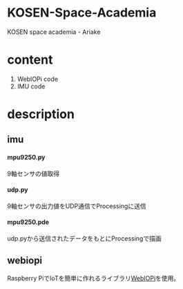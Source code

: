 # KOSEN-Space-Academia
KOSEN space academia - Ariake

# content
1. WebIOPi code
2. IMU code 

# description
## imu
#### mpu9250.py
9軸センサの値取得

#### udp.py
9軸センサの出力値をUDP通信でProcessingに送信

#### mpu9250.pde
udp.pyから送信されたデータをもとにProcessingで描画

## webiopi
Raspberry PiでIoTを簡単に作れるライブラリ[WebIOPi](http://webiopi.trouch.com "WebIOPi HP")を使用。
